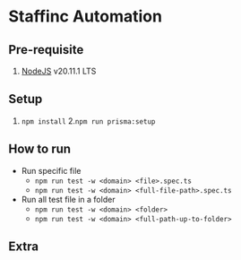 # Staffinc Automation

## Pre-requisite

1. [NodeJS](https://nodejs.org/en) v20.11.1 LTS

## Setup

1. `npm install`
2.`npm run prisma:setup`

## How to run

-   Run specific file
    -   `npm run test -w <domain> <file>.spec.ts`
    -   `npm run test -w <domain> <full-file-path>.spec.ts`
-   Run all test file in a folder
    -   `npm run test -w <domain> <folder>`
    -   `npm run test -w <domain> <full-path-up-to-folder>`

## Extra
